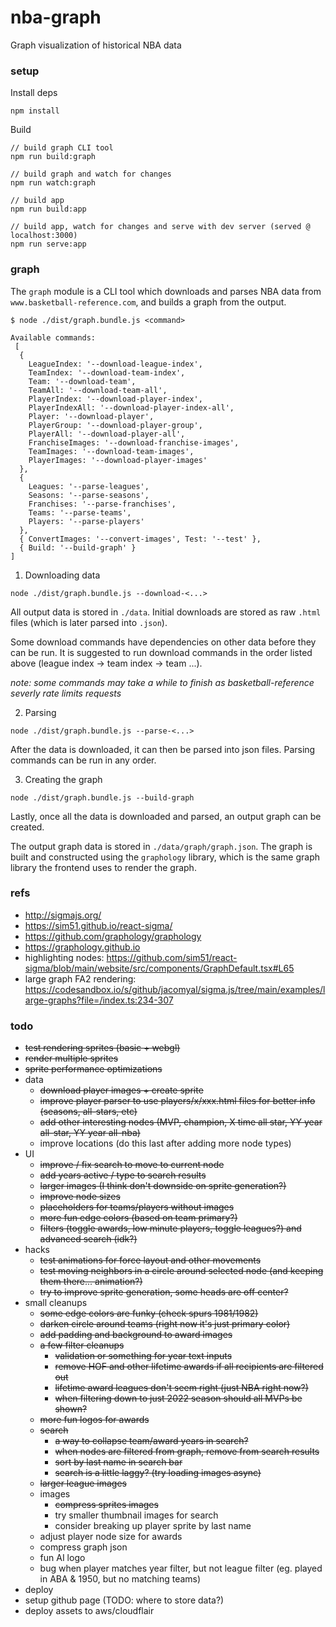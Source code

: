 # nba-graph

Graph visualization of historical NBA data

### setup

Install deps

```
npm install
```

Build

```
// build graph CLI tool
npm run build:graph

// build graph and watch for changes
npm run watch:graph

// build app
npm run build:app

// build app, watch for changes and serve with dev server (served @ localhost:3000)
npm run serve:app
```

### graph

The `graph` module is a CLI tool which downloads and parses NBA data from `www.basketball-reference.com`, and builds a graph from the output. 

```
$ node ./dist/graph.bundle.js <command>

Available commands:
 [
  {
    LeagueIndex: '--download-league-index',
    TeamIndex: '--download-team-index',
    Team: '--download-team',
    TeamAll: '--download-team-all',
    PlayerIndex: '--download-player-index',
    PlayerIndexAll: '--download-player-index-all',
    Player: '--download-player',
    PlayerGroup: '--download-player-group',
    PlayerAll: '--download-player-all',
    FranchiseImages: '--download-franchise-images',
    TeamImages: '--download-team-images',
    PlayerImages: '--download-player-images'
  },
  {
    Leagues: '--parse-leagues',
    Seasons: '--parse-seasons',
    Franchises: '--parse-franchises',
    Teams: '--parse-teams',
    Players: '--parse-players'
  },
  { ConvertImages: '--convert-images', Test: '--test' },
  { Build: '--build-graph' }
]
```

1. Downloading data

`node ./dist/graph.bundle.js --download-<...>`

All output data is stored in `./data`. Initial downloads are stored as raw `.html` files (which is later parsed into `.json`).

Some download commands have dependencies on other data before they can be run. It is suggested to run download commands in the order listed above (league index -> team index -> team ...).

_note: some commands may take a while to finish as basketball-reference severly rate limits requests_

2. Parsing

`node ./dist/graph.bundle.js --parse-<...>`

After the data is downloaded, it can then be parsed into json files. Parsing commands can be run in any order.

3. Creating the graph

`node ./dist/graph.bundle.js --build-graph`

Lastly, once all the data is downloaded and parsed, an output graph can be created.

The output graph data is stored in `./data/graph/graph.json`. The graph is built and constructed using the `graphology` library, which is the same graph library the frontend uses to render the graph. 

### refs
* http://sigmajs.org/
* https://sim51.github.io/react-sigma/
* https://github.com/graphology/graphology
* https://graphology.github.io
* highlighting nodes: https://github.com/sim51/react-sigma/blob/main/website/src/components/GraphDefault.tsx#L65
* large graph FA2 rendering: https://codesandbox.io/s/github/jacomyal/sigma.js/tree/main/examples/large-graphs?file=/index.ts:234-307

### todo
* ~~test rendering sprites (basic + webgl)~~
* ~~render multiple sprites~~
* ~~sprite performance optimizations~~
* data
  * ~~download player images + create sprite~~
  * ~~improve player parser to use players/x/xxx.html files for better info (seasons, all-stars, etc)~~
  * ~~add other interesting nodes (MVP, champion, X time all star, YY year all-star, YY year all-nba)~~
  * improve locations (do this last after adding more node types)
* UI 
  * ~~improve / fix search to move to current node~~
  * ~~add years active / type to search results~~
  * ~~larger images (I think don't downside on sprite generation?)~~
  * ~~improve node sizes~~
  * ~~placeholders for teams/players without images~~
  * ~~more fun edge colors (based on team primary?)~~
  * ~~filters (toggle awards, low minute players, toggle leagues?) and advanced search (idk?)~~
* hacks
  * ~~test animations for force layout and other movements~~
  * ~~test moving neighbors in a circle around selected node (and keeping them there... animation?)~~
  * ~~try to improve sprite generation, some heads are off center?~~
* small cleanups
  * ~~some edge colors are funky (check spurs 1981/1982)~~
  * ~~darken circle around teams (right now it's just primary color)~~
  * ~~add padding and background to award images~~
  * ~~a few filter cleanups~~
    * ~~validation or something for year text inputs~~
    * ~~remove HOF and other lifetime awards if all recipients are filtered out~~
    * ~~lifetime award leagues don't seem right (just NBA right now?)~~
    * ~~when filtering down to just 2022 season should all MVPs be shown?~~
  * ~~more fun logos for awards~~
  * ~~search~~
    * ~~a way to collapse team/award years in search?~~
    * ~~when nodes are filtered from graph, remove from search results~~
    * ~~sort by last name in search bar~~
    * ~~search is a little laggy? (try loading images async)~~
  * ~~larger league images~~
  * images
    * ~~compress sprites images~~
    * try smaller thumbnail images for search
    * consider breaking up player sprite by last name
  * adjust player node size for awards
  * compress graph json
  * fun AI logo
  * bug when player matches year filter, but not league filter (eg. played in ABA & 1950, but no matching teams)
* deploy
 * setup github page (TODO: where to store data?)
 * deploy assets to aws/cloudflair
